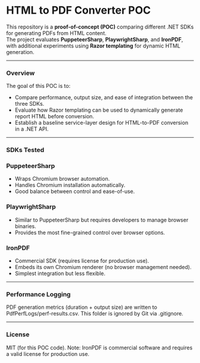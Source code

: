 # HTML to PDF Converter POC

This repository is a **proof-of-concept (POC)** comparing different .NET SDKs for generating PDFs from HTML content.  
The project evaluates **PuppeteerSharp**, **PlaywrightSharp**, and **IronPDF**, with additional experiments using **Razor templating** for dynamic HTML generation.

---

### Overview

The goal of this POC is to:

- Compare performance, output size, and ease of integration between the three SDKs.  
- Evaluate how Razor templating can be used to dynamically generate report HTML before conversion.  
- Establish a baseline service-layer design for HTML-to-PDF conversion in a .NET API.  

---

### SDKs Tested

### PuppeteerSharp
- Wraps Chromium browser automation.  
- Handles Chromium installation automatically.  
- Good balance between control and ease-of-use.  

### PlaywrightSharp
- Similar to PuppeteerSharp but requires developers to manage browser binaries.  
- Provides the most fine-grained control over browser options.  

### IronPDF
- Commercial SDK (requires license for production use).  
- Embeds its own Chromium renderer (no browser management needed).  
- Simplest integration but less flexible.  

---

### Performance Logging

PDF generation metrics (duration + output size) are written to PdfPerfLogs/perf-results.csv.
This folder is ignored by Git via .gitignore.

---

### License

MIT (for this POC code).
Note: IronPDF is commercial software and requires a valid license for production use.

